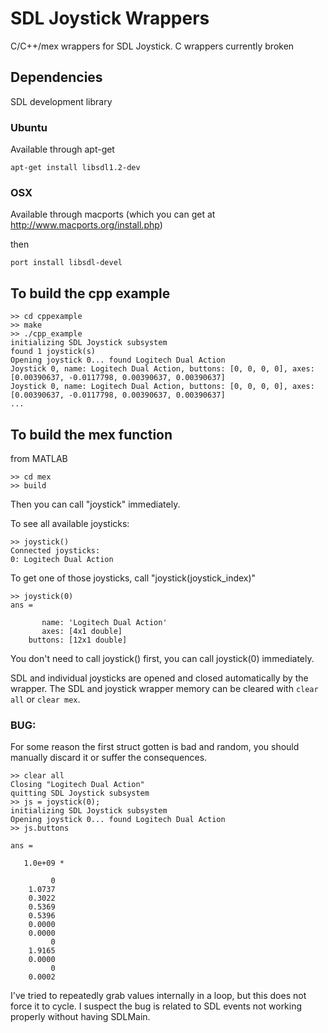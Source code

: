 # SDL Joystick Wrappers
C/C++/mex wrappers for SDL Joystick. C wrappers currently broken

## Dependencies
SDL development library

### Ubuntu
Available through apt-get

`apt-get install libsdl1.2-dev`

### OSX
Available through macports (which you can get at http://www.macports.org/install.php)

then

`port install libsdl-devel`

## To build the cpp example

    >> cd cppexample
    >> make
    >> ./cpp_example 
    initializing SDL Joystick subsystem
    found 1 joystick(s)
    Opening joystick 0... found Logitech Dual Action
    Joystick 0, name: Logitech Dual Action, buttons: [0, 0, 0, 0], axes: [0.00390637, -0.0117798, 0.00390637, 0.00390637]
    Joystick 0, name: Logitech Dual Action, buttons: [0, 0, 0, 0], axes: [0.00390637, -0.0117798, 0.00390637, 0.00390637]
    ...

## To build the mex function
from MATLAB

    >> cd mex
    >> build

Then you can call "joystick" immediately.

To see all available joysticks:

    >> joystick()
    Connected joysticks:
    0: Logitech Dual Action

To get one of those joysticks, call "joystick(joystick_index)"

    >> joystick(0)
    ans = 
    
           name: 'Logitech Dual Action'
           axes: [4x1 double]
        buttons: [12x1 double]

You don't need to call joystick() first, you can call joystick(0) immediately.

SDL and individual joysticks are opened and closed automatically by the wrapper. The SDL and joystick wrapper memory can be cleared with `clear all` or `clear mex`.

### BUG:
For some reason the first struct gotten is bad and random, you should manually discard it or suffer the consequences.

    >> clear all
    Closing "Logitech Dual Action"
    quitting SDL Joystick subsystem
    >> js = joystick(0);
    initializing SDL Joystick subsystem
    Opening joystick 0... found Logitech Dual Action
    >> js.buttons
    
    ans =
    
       1.0e+09 *
    
             0
        1.0737
        0.3022
        0.5369
        0.5396
        0.0000
        0.0000
             0
        1.9165
        0.0000
             0
        0.0002

I've tried to repeatedly grab values internally in a loop, but this does not force it to cycle. I suspect the bug is related to SDL events not working properly without having SDLMain.
